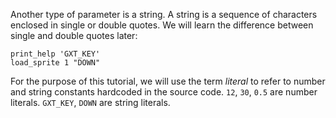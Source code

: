 Another type of parameter is a string. A string is a sequence of characters enclosed in single or double quotes. We will learn the difference between single and double quotes later:

```sb
print_help 'GXT_KEY'
load_sprite 1 "DOWN"
```

For the purpose of this tutorial, we will use the term _literal_ to refer to number and string constants hardcoded in the source code. `12`, `30`, `0.5` are number literals. `GXT_KEY`, `DOWN` are string literals.
